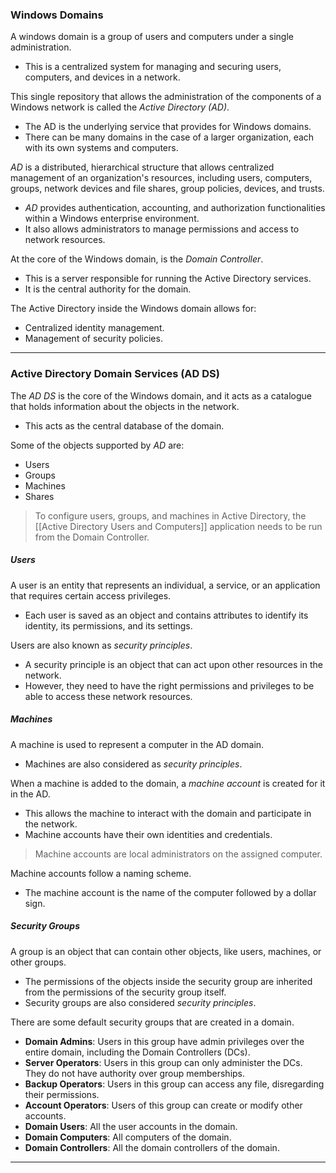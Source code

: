 ### Windows Domains

A windows domain is a group of users and computers under a single administration.
- This is a centralized system for managing and securing users, computers, and devices in a network.

This single repository that allows the administration of the components of a Windows network is called the _Active Directory (AD)_.
- The AD is the underlying service that provides for Windows domains.
- There can be many domains in the case of a larger organization, each with its own systems and computers.

*AD* is a distributed, hierarchical structure that allows centralized management of an organization's resources, including users, computers, groups, network devices and file shares, group policies, devices, and trusts. 
- *AD* provides authentication, accounting, and authorization functionalities within a Windows enterprise environment. 
- It also allows administrators to manage permissions and access to network resources.

At the core of the Windows domain, is the _Domain Controller_.
- This is a server responsible for running the Active Directory services.
- It is the central authority for the domain.

The Active Directory inside the Windows domain allows for:
- Centralized identity management.
- Management of security policies.

---
### Active Directory Domain Services (AD DS)

The _AD DS_ is the core of the Windows domain, and it acts as a catalogue that holds information about the objects in the network.
- This acts as the central database of the domain.

Some of the objects supported by _AD_ are:
- Users
- Groups
- Machines
- Shares

> To configure users, groups, and machines in Active Directory, the [[Active Directory Users and Computers]] application needs to be run from the Domain Controller.

##### Users

A user is an entity that represents an individual, a service, or an application that requires certain access privileges.
- Each user is saved as an object and contains attributes to identify its identity, its permissions, and its settings.

Users are also known as _security principles_.
- A security principle is an object that can act upon other resources in the network.
- However, they need to have the right permissions and privileges to be able to access these network resources.

##### Machines

A machine is used to represent a computer in the AD domain.
- Machines are also considered as _security principles_.

When a machine is added to the domain, a _machine account_ is created for it in the AD.
- This allows the machine to interact with the domain and participate in the network.
- Machine accounts have their own identities and credentials.

> Machine accounts are local administrators on the assigned computer.

Machine accounts follow a naming scheme.
- The machine account is the name of the computer followed by a dollar sign.

##### Security Groups

A group is an object that can contain other objects, like users, machines, or other groups.
- The permissions of the objects inside the security group are inherited from the permissions of the security group itself.
- Security groups are also considered _security principles_.

There are some default security groups that are created in a domain.
- **Domain Admins**: Users in this group have admin privileges over the entire domain, including the Domain Controllers (DCs).
- **Server Operators**: Users in this group can only administer the DCs. They do not have authority over group memberships.
- **Backup Operators**: Users in this group can access any file, disregarding their permissions.
- **Account Operators**: Users of this group can create or modify other accounts.
- **Domain Users**: All the user accounts in the domain.
- **Domain Computers**: All computers of the domain.
- **Domain Controllers**: All the domain controllers of the domain.

---
